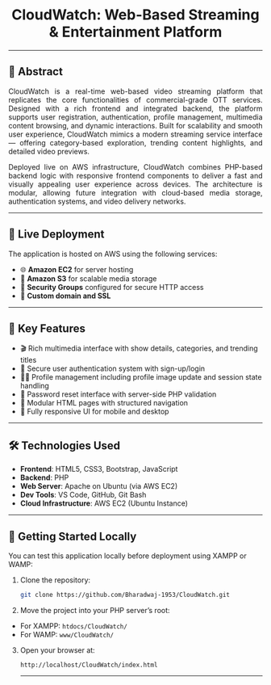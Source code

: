 <h1 align="center">
CloudWatch: Web-Based Streaming & Entertainment Platform
</h1>

---

## 📝 Abstract

<div align="justify">

CloudWatch is a real-time web-based video streaming platform that replicates the core functionalities of commercial-grade OTT services. Designed with a rich frontend and integrated backend, the platform supports user registration, authentication, profile management, multimedia content browsing, and dynamic interactions. Built for scalability and smooth user experience, CloudWatch mimics a modern streaming service interface — offering category-based exploration, trending content highlights, and detailed video previews.

Deployed live on AWS infrastructure, CloudWatch combines PHP-based backend logic with responsive frontend components to deliver a fast and visually appealing user experience across devices. The architecture is modular, allowing future integration with cloud-based media storage, authentication systems, and video delivery networks.

</div>

---

## 🚀 Live Deployment

The application is hosted on AWS using the following services:
- 🌐 **Amazon EC2** for server hosting
- 📁 **Amazon S3** for scalable media storage
- 🔐 **Security Groups** configured for secure HTTP access
- 🔄 **Custom domain and SSL**

---

## 🎯 Key Features

- 🎬 Rich multimedia interface with show details, categories, and trending titles
- 🔐 Secure user authentication system with sign-up/login
- 🧑‍💼 Profile management including profile image update and session state handling
- 📩 Password reset interface with server-side PHP validation
- 💬 Modular HTML pages with structured navigation
- 📱 Fully responsive UI for mobile and desktop

---

## 🛠️ Technologies Used

- **Frontend**: HTML5, CSS3, Bootstrap, JavaScript
- **Backend**: PHP
- **Web Server**: Apache on Ubuntu (via AWS EC2)
- **Dev Tools**: VS Code, GitHub, Git Bash
- **Cloud Infrastructure**: AWS EC2 (Ubuntu Instance)

---

## 🧪 Getting Started Locally

You can test this application locally before deployment using XAMPP or WAMP:

1. Clone the repository:
   ```bash
   git clone https://github.com/Bharadwaj-1953/CloudWatch.git
   ```
2. Move the project into your PHP server’s root:
- For XAMPP: ```htdocs/CloudWatch/```
- For WAMP: ```www/CloudWatch/```

3. Open your browser at:
   ```
   http://localhost/CloudWatch/index.html
   ```

   ---
